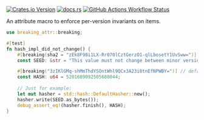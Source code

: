 [![Crates.io Version](https://img.shields.io/crates/v/breaking-attr)](https://crates.io/crates/breaking-attr)
[![docs.rs](https://img.shields.io/docsrs/breaking-attr)](https://docs.rs/breaking-attr)
[![GitHub Actions Workflow Status](https://img.shields.io/github/actions/workflow/status/Waridley/breaking-attr/.github%2Fworkflows%2Fci.yml)](https://github.com/Waridley/breaking-attr/actions)


An attribute macro to enforce per-version invariants on items.

```rust
use breaking_attr::breaking;

#[test]
fn hash_impl_did_not_change() {
    #[breaking(sha2 = "zEk8F98i1LX-Rr070lCztGerzO1-qlLbosetY1UvSww=")]
    const SEED: &str = "This value must not change between minor versions.";

    #[breaking("3zIKlGMq-shMmThdYSOntWhl9QCx3A23i8tnEfNPWBY=")] // defaults to `blake3`
    const HASH: u64 = 5201689092505688044;
    
    // Just for example:
    let mut hasher = std::hash::DefaultHasher::new();
    hasher.write(SEED.as_bytes());
    debug_assert_eq!(hasher.finish(), HASH);
}
```
